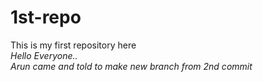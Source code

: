 # 1st-repo
This is my first repository here
<br><I>Hello Everyone..<I>
<br>Arun came and told to make new branch from 2nd commit<br>
